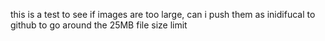 this is a test to see if images are too large, can i push them as inidifucal to github to go around the 25MB file size limit
